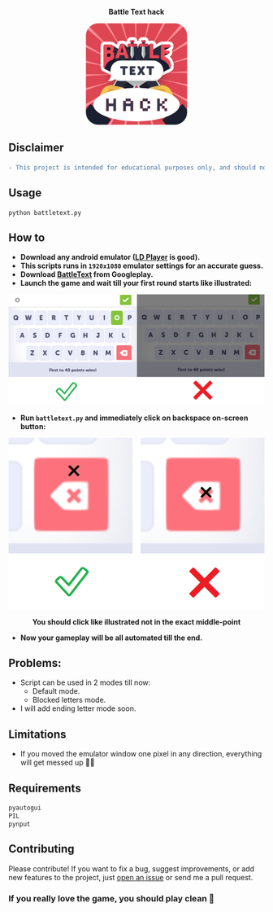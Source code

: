 **<p align="center">Battle Text hack</p>**

<p align="center">
  <img width="200" height="200" src="https://github.com/elmoiv/battletexthack/blob/master/assests/icon.png">
</p>

## Disclaimer
```diff
- This project is intended for educational purposes only, and should not be substituted for unfair play -
```
## Usage
```batch
python battletext.py
```
## How to
  - **Download any android emulator ([LD Player](https://encdn.ldmnq.com/download/en/LDPlayer_ens_3020_ld.exe) is good).**
  - **This scripts runs in `1920x1080` emulator settings for an accurate guess.**
  - **Download [BattleText](https://play.google.com/store/apps/details?id=com.randomlogicgames.battletext&hl=en) from Googleplay.**
  - **Launch the game and wait till your first round starts like illustrated:**
  
<p align="center">
  <img src="https://github.com/elmoiv/battletexthack/blob/master/assests/example.png">
</p>

  - **Run `battletext.py` and immediately click on backspace on-screen button:**

<p align="center">
  <img src="https://github.com/elmoiv/battletexthack/blob/master/assests/example%202.png">
</p>

**<p align="center">You should click like illustrated not in the exact middle-point</p>**

  - **Now your gameplay will be all automated till the end.**
  
## Problems:
  - Script can be used in 2 modes till now:
      * Default mode.
      * Blocked letters mode.
  - I will add ending letter mode soon.
## Limitations
- If you moved the emulator window one pixel in any direction, everything will get messed up 🤷‍♀️
## Requirements
  ```
pyautogui
PIL
pynput
  ```
## Contributing
Please contribute! If you want to fix a bug, suggest improvements, or add new features to the project, just [open an issue](https://github.com/elmoiv/battletext/issues) or send me a pull request.

### If you really love the game, you should play clean 🙂
